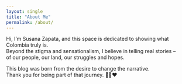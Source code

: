 ```yaml
---
layout: single
title: "About Me"
permalink: /about/
---
```


Hi, I’m Susana Zapata, and this space is dedicated to showing what Colombia truly is.  
Beyond the stigma and sensationalism, I believe in telling real stories –  
of our people, our land, our struggles and hopes.

This blog was born from the desire to change the narrative.  
Thank you for being part of that journey. 💛💙❤️
